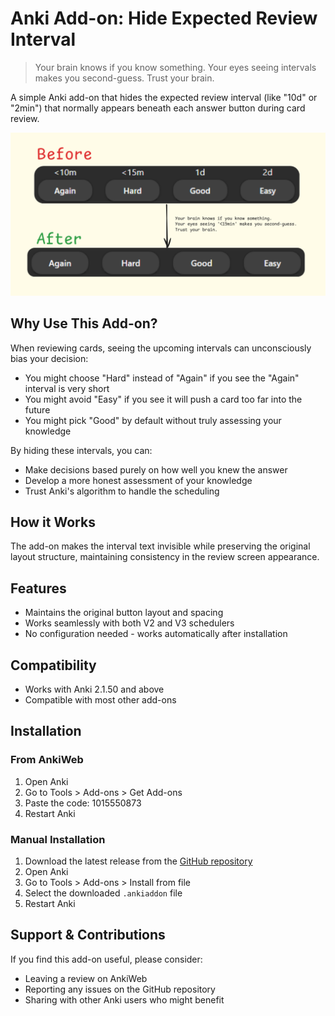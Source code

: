 # Anki Add-on: Hide Expected Review Interval

> Your brain knows if you know something. Your eyes seeing intervals makes you second-guess. Trust your brain.

A simple Anki add-on that hides the expected review interval (like "10d" or "2min") that normally appears beneath each answer button during card review.

![Before and After comparison](https://raw.githubusercontent.com/parconley/interval-hider/main/images/cover.png)

## Why Use This Add-on?

When reviewing cards, seeing the upcoming intervals can unconsciously bias your decision:
- You might choose "Hard" instead of "Again" if you see the "Again" interval is very short
- You might avoid "Easy" if you see it will push a card too far into the future
- You might pick "Good" by default without truly assessing your knowledge

By hiding these intervals, you can:
- Make decisions based purely on how well you knew the answer
- Develop a more honest assessment of your knowledge
- Trust Anki's algorithm to handle the scheduling

## How it Works

The add-on makes the interval text invisible while preserving the original layout structure, maintaining consistency in the review screen appearance.

## Features

- Maintains the original button layout and spacing
- Works seamlessly with both V2 and V3 schedulers
- No configuration needed - works automatically after installation

## Compatibility

- Works with Anki 2.1.50 and above
- Compatible with most other add-ons

## Installation

### From AnkiWeb
1. Open Anki
2. Go to Tools > Add-ons > Get Add-ons
3. Paste the code: 1015550873
4. Restart Anki

### Manual Installation
1. Download the latest release from the [GitHub repository](https://github.com/parconley/interval-hider)
2. Open Anki
3. Go to Tools > Add-ons > Install from file
4. Select the downloaded `.ankiaddon` file
5. Restart Anki

## Support & Contributions

If you find this add-on useful, please consider:
- Leaving a review on AnkiWeb
- Reporting any issues on the GitHub repository
- Sharing with other Anki users who might benefit 